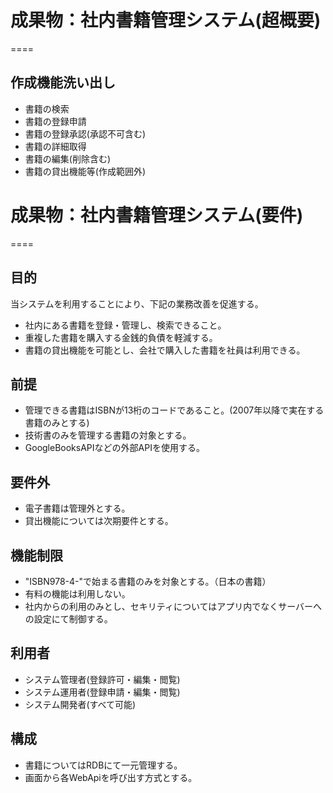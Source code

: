 # 成果物：社内書籍管理システム(超概要)
====

## 作成機能洗い出し
+ 書籍の検索
+ 書籍の登録申請
+ 書籍の登録承認(承認不可含む)
+ 書籍の詳細取得
+ 書籍の編集(削除含む)
+ 書籍の貸出機能等(作成範囲外)

# 成果物：社内書籍管理システム(要件)
====

## 目的
当システムを利用することにより、下記の業務改善を促進する。
+ 社内にある書籍を登録・管理し、検索できること。
+ 重複した書籍を購入する金銭的負債を軽減する。
+ 書籍の貸出機能を可能とし、会社で購入した書籍を社員は利用できる。

## 前提
+ 管理できる書籍はISBNが13桁のコードであること。(2007年以降で実在する書籍のみとする)
+ 技術書のみを管理する書籍の対象とする。
+ GoogleBooksAPIなどの外部APIを使用する。

## 要件外
+ 電子書籍は管理外とする。
+ 貸出機能については次期要件とする。

## 機能制限
+ "ISBN978-4-"で始まる書籍のみを対象とする。（日本の書籍）
+ 有料の機能は利用しない。
+ 社内からの利用のみとし、セキリティについてはアプリ内でなくサーバーへの設定にて制御する。

## 利用者
+ システム管理者(登録許可・編集・閲覧)
+ システム運用者(登録申請・編集・閲覧)
+ システム開発者(すべて可能)

## 構成
+ 書籍についてはRDBにて一元管理する。
+ 画面から各WebApiを呼び出す方式とする。